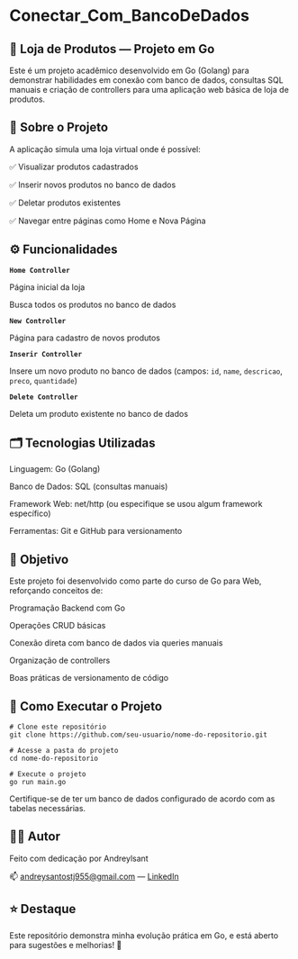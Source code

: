 # Conectar_Com_BancoDeDados

## 🛒 Loja de Produtos — Projeto em Go
Este é um projeto acadêmico desenvolvido em Go (Golang) para demonstrar habilidades em conexão com banco de dados, consultas SQL manuais e criação de controllers para uma aplicação web básica de loja de produtos.

## 📌 Sobre o Projeto
A aplicação simula uma loja virtual onde é possível:

✅ Visualizar produtos cadastrados

✅ Inserir novos produtos no banco de dados

✅ Deletar produtos existentes

✅ Navegar entre páginas como Home e Nova Página

## ⚙️ Funcionalidades
**`Home Controller`**

Página inicial da loja

Busca todos os produtos no banco de dados

**`New Controller`**

Página para cadastro de novos produtos

**`Inserir Controller`**

Insere um novo produto no banco de dados (campos: ```id```, ```name```, ```descricao```, ```preco```, ```quantidade```)

**`Delete Controller`**

Deleta um produto existente no banco de dados

## 🗂️ Tecnologias Utilizadas

Linguagem: Go (Golang)

Banco de Dados: SQL (consultas manuais)

Framework Web: net/http (ou especifique se usou algum framework específico)

Ferramentas: Git e GitHub para versionamento

## 🎯 Objetivo

Este projeto foi desenvolvido como parte do curso de Go para Web, reforçando conceitos de:

Programação Backend com Go

Operações CRUD básicas

Conexão direta com banco de dados via queries manuais

Organização de controllers

Boas práticas de versionamento de código

## 🚀 Como Executar o Projeto
```bast
# Clone este repositório
git clone https://github.com/seu-usuario/nome-do-repositorio.git

# Acesse a pasta do projeto
cd nome-do-repositorio

# Execute o projeto
go run main.go
```
Certifique-se de ter um banco de dados configurado de acordo com as tabelas necessárias.

## 👨‍💻 Autor

Feito com dedicação por Andreylsant

📫 andreysantostj955@gmail.com — [LinkedIn](http://www.linkedin.com/in/andrey-lopes-20b3)

## ⭐ Destaque
Este repositório demonstra minha evolução prática em Go, e está aberto para sugestões e melhorias! 🚀

